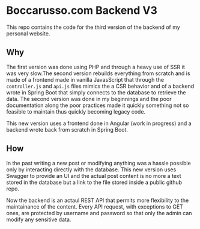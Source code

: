 # Boccarusso.com Backend V3

This repo contains the code for the third version of the backend of my personal website.

## Why

The first version was done using PHP and through a heavy use of SSR it was very slow.The second version rebuilds everything from scratch and is made of a frontend made in vanilla JavasScript that through the `controller.js` and `api.js` files mimics the a CSR behavior and of a backend wrote in Spring Boot that simply connects to the database to retrieve the data.
The second version was done in my beginnings and the poor documentation along the poor practices made it quickly something not so feasible to maintain thus quickly becoming legacy code.

This new version uses a frontend done in Angular (work in progress) and a backend wrote back from scratch in Spring Boot.

## How

In the past writing a new post or modifying anything was a hassle possible only by interacting directly with the database. This new version uses Swagger to provide an UI and the actual post content is no more a text stored in the database but a link to the file stored inside a public github repo.

Now the backend is an actaul REST API that permits more flexibility to the maintainance of the content. Every API request, with exceptions to GET ones, are protected by username and password so that only the admin can modify any sensitive data.

